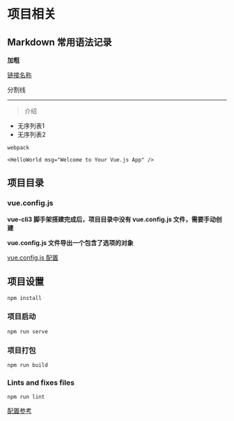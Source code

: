 # 项目相关
> 
## Markdown 常用语法记录
**加粗**

[链接名称](链接地址)

分割线
___

>  介绍

- 无序列表1
- 无序列表2

`webpack`

```
<HelloWorld msg="Welcome to Your Vue.js App" />
```



## 项目目录
### vue.config.js
**vue-cli3 脚手架搭建完成后，项目目录中没有 vue.config.js 文件，需要手动创建**

**vue.config.js 文件导出一个包含了选项的对象**

[vue.config.js 配置](https://cli.vuejs.org/zh/config/#vue-config-js)



## 项目设置
```
npm install
```

### 项目启动
```
npm run serve
```

### 项目打包
```
npm run build
```

### Lints and fixes files
```
npm run lint
```
[配置参考](https://cli.vuejs.org/config/)
